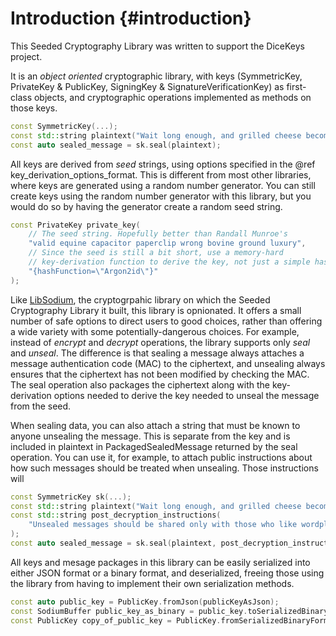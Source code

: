 # Introduction {#introduction}

This Seeded Cryptography Library was written to support the DiceKeys project.

It is an _object oriented_ cryptographic library, with keys
(SymmetricKey, PrivateKey & PublicKey, SigningKey & SignatureVerificationKey)
as first-class objects,
and cryptographic operations implemented as methods on those keys.

```cpp
const SymmetricKey(...);
const std::string plaintext("Wait long enough, and grilled cheese becomes its own spoonerism.");
const auto sealed_message = sk.seal(plaintext);
```

All keys are derived from _seed_ strings, using options specified in
the @ref key_derivation_options_format. This is different from most other libraries,
where keys are generated using a random number generator. You can still create
keys using the random number generator with this library, but you would do so
by having the generator create a random seed string.

```cpp
const PrivateKey private_key(
    // The seed string. Hopefully better than Randall Munroe's
    "valid equine capacitor paperclip wrong bovine ground luxury",
    // Since the seed is still a bit short, use a memory-hard
    // key-derivation function to derive the key, not just a simple hash.
    "{hashFunction=\"Argon2id\"}"
);
```

Like [LibSodium](https://libsodium.gitbook.io/doc/), the cryptogrpahic library
on which the Seeded Cryptography Library it built, this library is opnionated.
It offers a small number of safe options to direct users to good choices, rather
than offering a wide variety with some potentially-dangerous choices.
For example, instead of _encrypt_ and
_decrypt_ operations, the library supports only _seal_ and _unseal_.
The difference is that sealing a message always attaches a message authentication code (MAC)
to the ciphertext, and unsealing always ensures that the ciphertext has not been modified
by checking the MAC.
The seal operation also packages the ciphertext along with the key-derivation options
needed to derive the key needed to unseal the message from the seed.

When sealing data, you can also attach a string that must be known
to anyone unsealing the message.  This is separate from the key and is
included in plaintext in PackagedSealedMessage returned by the seal operation.
You can use it, for example, to attach public
instructions about how such messages should be treated when unsealing.
Those instructions will 

```cpp
const SymmetricKey sk(...);
const std::string plaintext("Wait long enough, and grilled cheese becomes its own spoonerism.")
const std::string post_decryption_instructions(
    "Unsealed messages should be shared only with those who like wordplay."
);
const auto sealed_message = sk.seal(plaintext, post_decryption_instructions);
```

All keys and mesage packages in this library can be easily serialized into
either JSON format or a binary format, and deserialized,
freeing those using the library from having to implement their own
serialization methods.

```cpp
const auto public_key = PublicKey.fromJson(publicKeyAsJson);
const SodiumBuffer public_key_as_binary = public_key.toSerializedBinaryForm();
const PublicKey copy_of_public_key = PublicKey.fromSerializedBinaryForm(public_key_as_binary);
```

